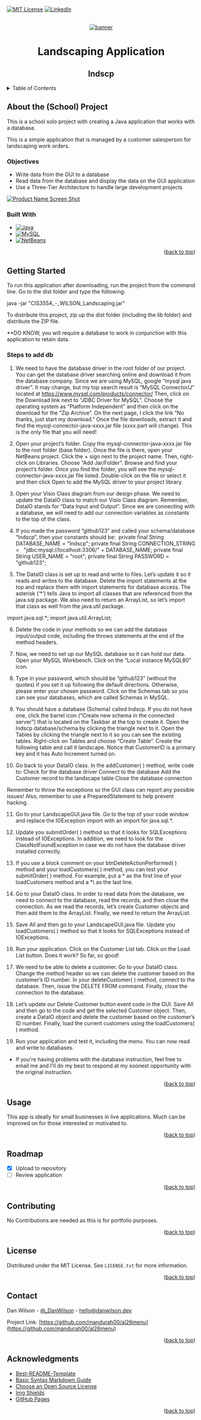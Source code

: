 <a name="readme-top"></a>
[![MIT License][license-shield]][license-url]
[![LinkedIn][linkedin-shield]][linkedin-url]

<!-- PROJECT LOGO -->
<br />
<div align="center">
  <a href="https://github.com/mandurah00/lndscp">
    <img src="https://danwilson.dev/meta/ReadMe_lndscpHdr.gif" alt="banner">
  </a>

  <h1 align="center">Landscaping Application</h1>
  <h2 align="center">lndscp</h2>
</div>



<!-- TABLE OF CONTENTS -->
<details>
  <summary>Table of Contents</summary>
  <ol>
    <li>
      <a href="#about-the-school-project">About The Project</a>
      <ul>
        <li><a href="#built-with">Built With</a></li>
        <li><a href="#objectives">Objectives</a></li>
      </ul>
    </li>
    <li>
      <a href="#getting-started">Getting Started</a>
    </li>
    <li><a href="#usage">Usage</a></li>
    <li><a href="#roadmap">Roadmap</a></li>
    <li><a href="#contributing">Contributing</a></li>
    <li><a href="#license">License</a></li>
    <li><a href="#contact">Contact</a></li>
    <li><a href="#acknowledgments">Acknowledgments</a></li>
  </ol>
</details>



<!-- ABOUT THE PROJECT -->
## About the (School) Project

This is a school solo project with creating a Java application that works with a database.

This is a simple application that is managed by a customer salesperson for landscaping work orders.



### Objectives

* Write data from the GUI to a database
* Read data from the database and display the data on the GUI application
* Use a Three-Tier Architecture to handle large development projects

[![Product Name Screen Shot][product-screenshot]](https://danwilson.dev)



### Built With

* [![Java][Java-shield]][Java-url] 
* [![MySQL][MySQL-shield]][MySQL-url]
* [![NetBeans][Apache NetBeans IDE]][NetBeans-url]

<p align="right">(<a href="#readme-top">back to top</a>)</p>



<!-- GETTING STARTED -->
## Getting Started

To run this application after downloading, run the project from the command line. Go to the dist folder and
type the following:

java -jar "CIS355A_-_WILSON_Landscaping.jar" 

To distribute this project, zip up the dist folder (including the lib folder)
and distribute the ZIP file. 

**DO KNOW, you will require a database to work in conjunction with this application to retain data.

### Steps to add db

1. We need to have the database driver in the root folder of our project.  You can get the database driver searching online and download it from the database company.  Since we are using MySQL, google “mysql java driver”.  It may change, but my top search result is “MySQL Connector/J” located at https://www.mysql.com/products/connector/   Then, click on the Download link next to “JDBC Driver for MySQL”.  Choose the operating system as “Platform Independent” and then click on the download for the “Zip Archive”. On the next page, I click the link “No thanks, just start my download.”  Once the file downloads, extract it and find the mysql-connector-java-xxxx.jar file (xxxx part will change).  This is the only file that you will need!

2. Open your project’s folder.  Copy the mysql-connector-java-xxxx.jar file to the root folder (base folder).  Once the file is there, open your NetBeans project.  Click the  +  sign next to the project name.  Then, right-click on Libraries.  Choose “Add Jar/Folder”.  Browse and find your project’s folder.  Once you find the folder, you will see the mysql-connector-java-xxxx.jar file listed.  Double-click on the file or select it and then click Open to add the MySQL driver to your project library.

3. Open your Visio Class diagram from our design phase.  We need to update the DataIO class to match our Visio Class diagram.  Remember, DataIO stands for “Data Input and Output”.  Since we are connecting with a database, we will need to add our connection variables as constants to the top of the class.

4. If you made the password “github123” and called your schema/database “lndscp”, then your constants should be:  private final String DATABASE_NAME = "lndscp"; private final String CONNECTION_STRING =            "jdbc:mysql://localhost:3306/" + DATABASE_NAME; private final String USER_NAME = "root"; private final String PASSWORD = "github123";

5. The DataIO class is set up to read and write to files.  Let’s update it so it reads and writes to the database.  Delete the import statements at the top and replace them with import statements for database access. The asterisk (‘*’) tells Java to import all classes that are referenced from the java.sql package.  We also need to return an ArrayList, so let’s import that class as well from the java.util package.

import java.sql.*;
import java.util.ArrayList;

6. Delete the code in your methods so we can add the database input/output code, including the throws statements at the end of the method headers.

7. Now, we need to set up our MySQL database so it can hold our data.  Open your MySQL Workbench.  Click on the “Local instance MySQL80” icon.

8. Type in your password, which should be “github123” (without the quotes) if you set it up following the default directions.  Otherwise, please enter your chosen password.  Click on the Schemas tab so you can see your databases, which are called Schemas in MySQL.

9. You should have a database (Schema) called lndscp.  If you do not have one, click the barrel icon (“Create new schema in the connected server”) that is located on the Taskbar at the top to create it.  Open the lndscp database/schema by clicking the triangle next to it.  Open the Tables by clicking the triangle next to it so you can see the existing tables.  Right-click on Tables and choose “Create Table”.  Create the following table and call it landscape.  Notice that CustomerID is a primary key and it has Auto Increment turned on.

10. Go back to your DataIO class.  In the addCustomer( ) method, write code to:
    Check for the database driver
    Connect to the database
    Add the Customer record to the landscape table
    Close the database connection

Remember to throw the exceptions so the GUI class can report any possible issues!  Also, remember to use a PreparedStatement to help prevent hacking. 

11. Go to your LandscapeGUI.java file.  Go to the top of your code window and replace the IOException import with an import for java.sql.*.

12. Update you submitOrder( ) method so that it looks for SQLExceptions instead of IOExceptions.  In addition, we need to look for the ClassNotFoundException in case we do not have the database driver installed correctly.

13. If you use a block comment on your btnDeleteActionPerformed( ) method and your loadCustomers( ) method, you can test your submitOrder( ) method.  For example, put a  \*  as the first line of your loadCustomers method and a  *\  as the last line.

14. Go to your DataIO class.  In order to read data from the database, we need to connect to the database, read the records, and then close the connection. As we read the records, let’s create Customer objects and then add them to the ArrayList.  Finally, we need to return the ArrayList.

15. Save All and then go to your LandscapeGUI.java file.  Update you loadCustomers( ) method so that it looks for SQLExceptions instead of IOExceptions.

16. Run your application.  Click on the Customer List tab.  Click on the Load List button.  Does it work?  So far, so good!

17. We need to be able to delete a customer.  Go to your DataIO class.  Change the method header so we can delete the customer based on the customer’s ID number.  In your deleteCustomer( ) method, connect to the database. Then, issue the DELETE FROM command.  Finally, close the connection to the database.

18. Let’s update our Delete Customer button event code in the GUI.  Save All and then go to the code and get the selected Customer object.  Then, create a DataIO object and delete the customer based on the customer’s ID number.  Finally, load the current customers using the loadCustomers( ) method.

19. Run your application and test it, including the menu.  You can now read and write to databases.

* If you're having problems with the database instruction, feel free to email me and I'll do my best to respond at my soonest opportunity with the original instruction.

<p align="right">(<a href="#readme-top">back to top</a>)</p>



<!-- USAGE EXAMPLES -->
## Usage

This app is ideally for small businesses in live applications. Much can be improved on for those interested or motivated to. 

<p align="right">(<a href="#readme-top">back to top</a>)</p>



<!-- ROADMAP -->
## Roadmap

- [x] Upload to repository
- [ ] Review application

<p align="right">(<a href="#readme-top">back to top</a>)</p>



<!-- CONTRIBUTING -->
## Contributing

No Contributions are needed as this is for portfolio purposes.

<p align="right">(<a href="#readme-top">back to top</a>)</p>



<!-- LICENSE -->
## License

Distributed under the MIT License. See `LICENSE.txt` for more information.

<p align="right">(<a href="#readme-top">back to top</a>)</p>



<!-- CONTACT -->
## Contact

Dan Wilson - [@_DanWilson](https://www.linkedin.com/in/idanwilson/) - hello@danwilson.dev

Project Link: [https://github.com/mandurah00/al26menu](https://github.com/mandurah00/al26menu)

<p align="right">(<a href="#readme-top">back to top</a>)</p>



<!-- ACKNOWLEDGMENTS -->
## Acknowledgments

* [Best-README-Template](https://github.com/othneildrew/Best-README-Template)
* [Basic Syntax Markdown Guide](https://www.markdownguide.org/basic-syntax/)
* [Choose an Open Source License](https://choosealicense.com)
* [Img Shields](https://shields.io)
* [GitHub Pages](https://pages.github.com)

<p align="right">(<a href="#readme-top">back to top</a>)</p>



<!-- MARKDOWN LINKS & IMAGES -->
<!-- https://www.markdownguide.org/basic-syntax/#reference-style-links -->
[license-shield]: https://img.shields.io/github/license/othneildrew/Best-README-Template.svg?style=for-the-badge
[license-url]: https://github.com/mandurah00/al26menu/blob/main/LICENSE.txt
[linkedin-shield]: https://img.shields.io/badge/-LinkedIn-black.svg?style=for-the-badge&logo=linkedin&colorB=555
[linkedin-url]: https://www.linkedin.com/in/idanwilson/
[product-screenshot]: https://danwilson.dev/meta/ReadMe-lndscpWDD.gif
[Java-shield]: https://img.shields.io/badge/Java-ED8B00?style=for-the-badge&logo=openjdk&logoColor=white
[Java-url]: https://www.java.com/
[MySQL-shield]: https://img.shields.io/static/v1?style=for-the-badge&message=MySQL&color=4479A1&logo=MySQL&logoColor=FFFFFF&label=
[MySQL-url]: https://www.mysql.com/
[Apache NetBeans IDE]: https://img.shields.io/static/v1?style=for-the-badge&message=Apache+NetBeans+IDE&color=1B6AC6&logo=Apache+NetBeans+IDE&logoColor=FFFFFF&label=
[NetBeans-url]: https://netbeans.apache.org/
